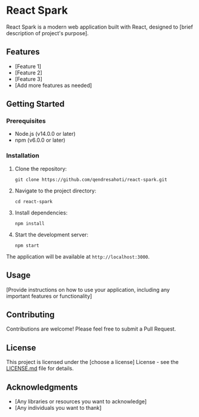 # React Spark

React Spark is a modern web application built with React, designed to [brief description of project's purpose].

## Features

- [Feature 1]
- [Feature 2]
- [Feature 3]
- [Add more features as needed]

## Getting Started

### Prerequisites

- Node.js (v14.0.0 or later)
- npm (v6.0.0 or later)

### Installation

1. Clone the repository:

   ```
   git clone https://github.com/qendresahoti/react-spark.git
   ```

2. Navigate to the project directory:

   ```
   cd react-spark
   ```

3. Install dependencies:

   ```
   npm install
   ```

4. Start the development server:
   ```
   npm start
   ```

The application will be available at `http://localhost:3000`.

## Usage

[Provide instructions on how to use your application, including any important features or functionality]

## Contributing

Contributions are welcome! Please feel free to submit a Pull Request.

## License

This project is licensed under the [choose a license] License - see the [LICENSE.md](LICENSE.md) file for details.

## Acknowledgments

- [Any libraries or resources you want to acknowledge]
- [Any individuals you want to thank]
